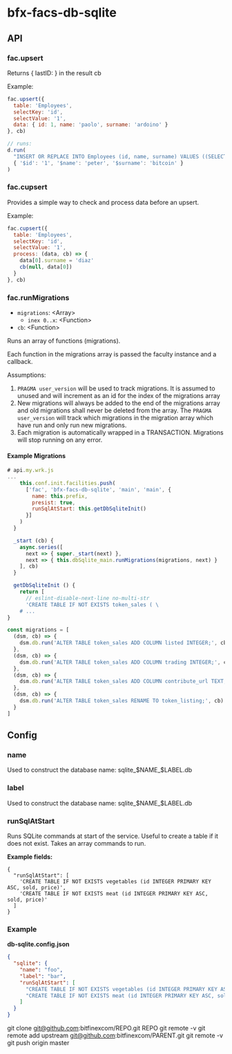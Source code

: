 # bfx-facs-db-sqlite

## API


### fac.upsert

Returns { lastID: <lastID> } in the result cb

Example:

```js
fac.upsert({
  table: 'Employees',
  selectKey: 'id',
  selectValue: '1',
  data: { id: 1, name: 'paolo', surname: 'ardoino' }
}, cb)

// runs:
d.run(
  "INSERT OR REPLACE INTO Employees (id, name, surname) VALUES ((SELECT id FROM Employees WHERE id = $id),  $name,  $surname)",
  { '$id': '1', '$name': 'peter', '$surname': 'bitcoin' }
)
```

### fac.cupsert

Provides a simple way to check and process data before an upsert.

Example:

```js
fac.cupsert({
  table: 'Employees',
  selectKey: 'id',
  selectValue: '1',
  process: (data, cb) => {
    data[0].surname = 'diaz'
    cb(null, data[0])
  }
}, cb)
```

### fac.runMigrations
  - `migrations`: &lt;Array&gt;
    - `inex 0..x`: &lt;Function&gt;
  - `cb`: &lt;Function&gt;

Runs an array of functions (migrations).

  Each function in the migrations array is passed the faculty instance and a callback.

Assumptions:
 1.  `PRAGMA user_version` will be used to track migrations.  It is assumed to unused and will increment as an id for the index of the migrations array
 1.  New migrations will always be added to the end of the migrations array and old migrations shall never be deleted from the array.  The `PRAGMA user_version` will track which migrations in the migration array which have run and only run new migrations.
 1.  Each migration is automatically wrapped in a TRANSACTION.   Migrations will stop running on any error.

#### Example Migrations

```js
# api.my.wrk.js
...
    this.conf.init.facilities.push(
      ['fac', 'bfx-facs-db-sqlite', 'main', 'main', {
        name: this.prefix,
        presist: true,
        runSqlAtStart: this.getDbSqliteInit()
      }]
    )
  }

  _start (cb) {
    async.series([
      next => { super._start(next) },
      next => { this.dbSqlite_main.runMigrations(migrations, next) }
    ], cb)
  }

  getDbSqliteInit () {
    return [
      // eslint-disable-next-line no-multi-str
      'CREATE TABLE IF NOT EXISTS token_sales ( \
    # ...
}

const migrations = [
  (dsm, cb) => {
    dsm.db.run('ALTER TABLE token_sales ADD COLUMN listed INTEGER;', cb)
  },
  (dsm, cb) => {
    dsm.db.run('ALTER TABLE token_sales ADD COLUMN trading INTEGER;', cb)
  },
  (dsm, cb) => {
    dsm.db.run('ALTER TABLE token_sales ADD COLUMN contribute_url TEXT;', cb)
  },
  (dsm, cb) => {
    dsm.db.run('ALTER TABLE token_sales RENAME TO token_listing;', cb)
  }
]
```

## Config

### name

Used to construct the database name: sqlite_$NAME_$LABEL.db

### label

Used to construct the database name: sqlite_$NAME_$LABEL.db

### runSqlAtStart

Runs SQLite commands at start of the service.
Useful to create a table if it does not exist.
Takes an array commands to run.

**Example fields:**

```
{
  "runSqlAtStart": [
    'CREATE TABLE IF NOT EXISTS vegetables (id INTEGER PRIMARY KEY ASC, sold, price)',
    'CREATE TABLE IF NOT EXISTS meat (id INTEGER PRIMARY KEY ASC, sold, price)'
  ]
}
```

### Example

**db-sqlite.config.json**

```json
{
  "sqlite": {
    "name": "foo",
    "label": "bar",
    "runSqlAtStart": [
      "CREATE TABLE IF NOT EXISTS vegetables (id INTEGER PRIMARY KEY ASC, sold, price)",
      "CREATE TABLE IF NOT EXISTS meat (id INTEGER PRIMARY KEY ASC, sold, price)"
    ]
  }
}


```
git clone git@github.com:bitfinexcom/REPO.git REPO
git remote -v
git remote add upstream git@github.com:bitfinexcom/PARENT.git
git remote -v
git push origin master
```
